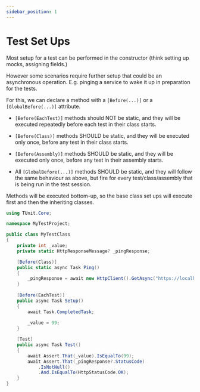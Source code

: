 ```yaml
---
sidebar_position: 1
---
```


# Test Set Ups

Most setup for a test can be performed in the constructor (think setting up mocks, assigning fields.)

However some scenarios require further setup that could be an asynchronous operation.
E.g. pinging a service to wake it up in preparation for the tests.

For this, we can declare a method with a `[Before(...)]` or a `[GlobalBefore(...)]` attribute.

- `[Before(EachTest)]` methods should NOT be static, and they will be executed repeatedly before each test in their class starts.
- `[Before(Class)]` methods SHOULD be static, and they will be executed only once, before any test in their class starts.
- `[Before(Assembly)]` methods SHOULD be static, and they will be executed only once, before any test in their assembly starts.


- All `[GlobalBefore(...)]` methods SHOULD be static, and they will follow the same behaviour as above, but fire for every test/class/assembly that is being run in the test session.

Methods will be executed bottom-up, so the base class set ups will execute first and then the inheriting classes.

```csharp
using TUnit.Core;

namespace MyTestProject;

public class MyTestClass
{
    private int _value;
    private static HttpResponseMessage? _pingResponse;

    [Before(Class)]
    public static async Task Ping()
    {
        _pingResponse = await new HttpClient().GetAsync("https://localhost/ping");
    }
    
    [Before(EachTest)]
    public async Task Setup()
    {
        await Task.CompletedTask;
        
        _value = 99;
    }

    [Test]
    public async Task Test()
    {
        await Assert.That(_value).IsEqualTo(99);
        await Assert.That(_pingResponse?.StatusCode)
            .IsNotNull()
            .And.IsEqualTo(HttpStatusCode.OK);
    }
}
```